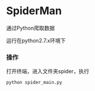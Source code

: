 # SpiderMan

通过Python爬取数据

运行在python2.7.x环境下

### 操作

打开终端，进入文件夹spider，执行

```
python spider_main.py
```

